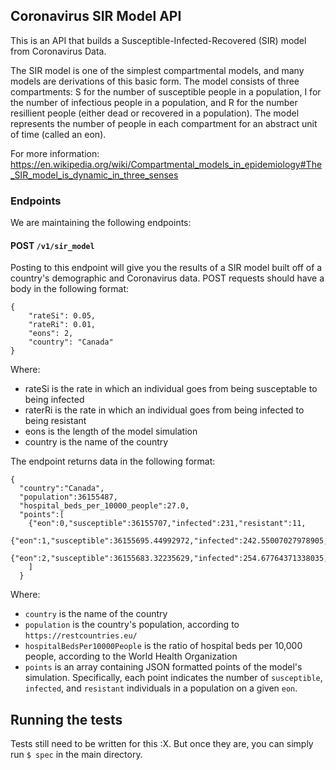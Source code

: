 ## Coronavirus SIR Model API
This is an API that builds a Susceptible-Infected-Recovered (SIR) model from Coronavirus Data.

The SIR model is one of the simplest compartmental models, and many models are derivations of this basic form.  The model consists of three compartments: S for the number of susceptible people in a population, I for the number of infectious people in a population, and R for the number resillient people (either dead or recovered in a population).  The model represents the number of people in each compartment for an abstract unit of time (called an eon).

For more information: https://en.wikipedia.org/wiki/Compartmental_models_in_epidemiology#The_SIR_model_is_dynamic_in_three_senses 

### Endpoints
We are maintaining the following endpoints:

#### POST `/v1/sir_model`
Posting to this endpoint will give you the results of a SIR model built off of a country's demographic and Coronavirus data.  POST requests should have a body in the following format:

```
{
	"rateSi": 0.05,
	"rateRi": 0.01,
	"eons": 2,
	"country": "Canada"
}
```

Where:
- rateSi is the rate in which an individual goes from being susceptable to being infected
- raterRi is the rate in which an individual goes from being infected to being resistant
- eons is the length of the model simulation
- country is the name of the country

The endpoint returns data in the following format:
```
{
  "country":"Canada",
  "population":36155487,
  "hospital_beds_per_10000_people":27.0,
  "points":[
    {"eon":0,"susceptible":36155707,"infected":231,"resistant":11,
    {"eon":1,"susceptible":36155695.44992972,"infected":242.55007027978905,"resistant":11.0
    {"eon":2,"susceptible":36155683.32235629,"infected":254.67764371338035,"resistant":11.0}
    ]
  }
```

Where:
- `country` is the name of the country
- `population` is the country's population, according to `https://restcountries.eu/`
- `hospitalBedsPer10000People` is the ratio of hospital beds per 10,000 people, according to the World Health Organization
- `points` is an array containing JSON formatted points of the model's simulation.  Specifically, each point indicates the number of `susceptible`, `infected`, and `resistant` individuals in a population on a given `eon`.

## Running the tests
Tests still need to be written for this :X.  But once they are, you can simply run `$ spec` in the main directory.
